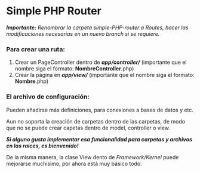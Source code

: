 # Simple PHP Router
***Importante:*** *Renombrar la carpeta simple-PHP-router a Routes, hacer las modificaciones necesarias en un nuevo branch si se requiere.*
### Para crear una ruta:
1. Crear un PageController dentro de ***app/controller/*** (importante que el nombre siga el formato: **NombreController**.php)
2. Crear la página en ***app/view/*** (importante que el nombre siga el formato: **Nombre**.php)

### El archivo de configuración:
Pueden añadirse más definiciones, para conexiones a bases de datos y etc.

Aun no soporta la creación de carpetas dentro de las carpetas, de modo que no se puede crear capetas dentro de model, controller o view. 

***Si alguno gusta implementar esa funcionalidad para carpetas y archivos en las raices, es bienvenido!***

De la misma manera, la clase View dento de *Framework/Kernel* puede mejorarse muchisimo, por ahora está muy básico todo.
